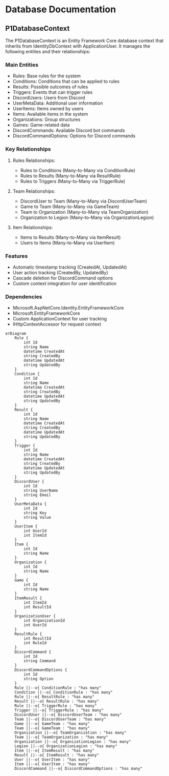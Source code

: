 # Database Documentation

## P1DatabaseContext

The P1DatabaseContext is an Entity Framework Core database context that inherits from IdentityDbContext with ApplicationUser. It manages the following entities and their relationships:

### Main Entities

- Rules: Base rules for the system
- Conditions: Conditions that can be applied to rules
- Results: Possible outcomes of rules
- Triggers: Events that can trigger rules
- DiscordUsers: Users from Discord
- UserMetaData: Additional user information
- UserItems: Items owned by users
- Items: Available items in the system
- Organizations: Group structures
- Games: Game-related data
- DiscordCommands: Available Discord bot commands
- DiscordCommandOptions: Options for Discord commands

### Key Relationships

1. Rules Relationships:
   - Rules to Conditions (Many-to-Many via ConditionRule)
   - Rules to Results (Many-to-Many via ResultRule)
   - Rules to Triggers (Many-to-Many via TriggerRule)

2. Team Relationships:
   - DiscordUser to Team (Many-to-Many via DiscordUserTeam)
   - Game to Team (Many-to-Many via GameTeam)
   - Team to Organization (Many-to-Many via TeamOrganization)
   - Organization to Legion (Many-to-Many via OrganizationLegion)

3. Item Relationships:
   - Items to Results (Many-to-Many via ItemResult)
   - Users to Items (Many-to-Many via UserItem)

### Features

- Automatic timestamp tracking (CreatedAt, UpdatedAt)
- User action tracking (CreatedBy, UpdatedBy)
- Cascade deletion for DiscordCommand options
- Custom context integration for user identification

### Dependencies

- Microsoft.AspNetCore.Identity.EntityFrameworkCore
- Microsoft.EntityFrameworkCore
- Custom ApplicationContext for user tracking
- IHttpContextAccessor for request context

```mermaid
erDiagram
    Rule {
        int Id
        string Name
        datetime CreatedAt
        string CreatedBy
        datetime UpdatedAt
        string UpdatedBy
    }
    Condition {
        int Id
        string Name
        datetime CreatedAt
        string CreatedBy
        datetime UpdatedAt
        string UpdatedBy
    }
    Result {
        int Id
        string Name
        datetime CreatedAt
        string CreatedBy
        datetime UpdatedAt
        string UpdatedBy
    }
    Trigger {
        int Id
        string Name
        datetime CreatedAt
        string CreatedBy
        datetime UpdatedAt
        string UpdatedBy
    }
    DiscordUser {
        int Id
        string UserName
        string Email
    }
    UserMetaData {
        int Id
        string Key
        string Value
    }
    UserItem {
        int UserId
        int ItemId
    }
    Item {
        int Id
        string Name
    }
    Organization {
        int Id
        string Name
    }
    Game {
        int Id
        string Name
    }
    ItemResult {
        int ItemId
        int ResultId
    }
    OrganizationUser {
        int OrganizationId
        int UserId
    }
    ResultRule {
        int ResultId
        int RuleId
    }
    DiscordCommand {
        int Id
        string Command
    }
    DiscordCommandOptions {
        int Id
        string Option
    }
    Rule ||--o{ ConditionRule : "has many"
    Condition ||--o{ ConditionRule : "has many"
    Rule ||--o{ ResultRule : "has many"
    Result ||--o{ ResultRule : "has many"
    Rule ||--o{ TriggerRule : "has many"
    Trigger ||--o{ TriggerRule : "has many"
    DiscordUser ||--o{ DiscordUserTeam : "has many"
    Team ||--o{ DiscordUserTeam : "has many"
    Game ||--o{ GameTeam : "has many"
    Team ||--o{ GameTeam : "has many"
    Organization ||--o{ TeamOrganization : "has many"
    Team ||--o{ TeamOrganization : "has many"
    Organization ||--o{ OrganizationLegion : "has many"
    Legion ||--o{ OrganizationLegion : "has many"
    Item ||--o{ ItemResult : "has many"
    Result ||--o{ ItemResult : "has many"
    User ||--o{ UserItem : "has many"
    Item ||--o{ UserItem : "has many"
    DiscordCommand ||--o{ DiscordCommandOptions : "has many"
```
